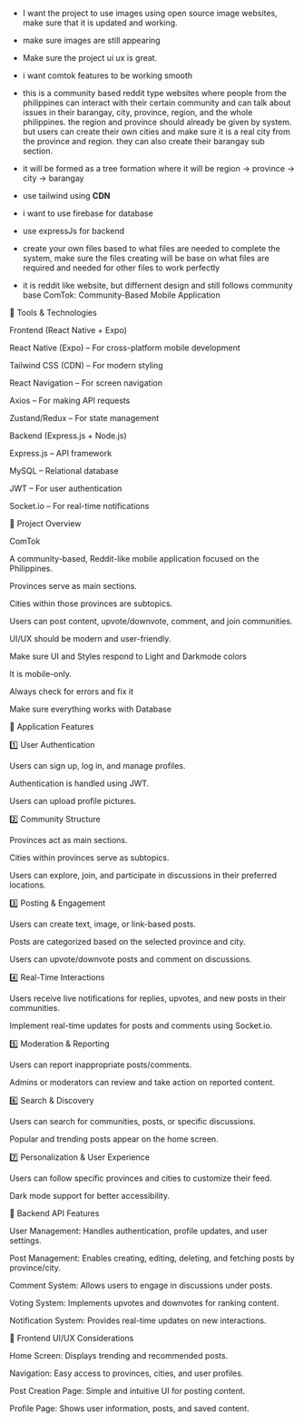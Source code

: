 - I want the project to use images using open source image websites, make sure that it is updated and working.
- make sure images are still appearing
- Make sure the project ui ux is great.
- i want comtok features to be working smooth
- this is a community based reddit type websites where people from the philippines can interact with their certain community and can talk about issues in their barangay, city, province, region, and the whole philippines. the region and province should already be given by system. but users can create their own cities and make sure it is a real city from the province and region. they can also create their barangay sub section.
- it will be formed as a tree formation where it will be region -> province -> city -> barangay
- use tailwind using **CDN**

- i want to use firebase for database
- use expressJs for backend

- create your own files based to what files are needed to complete the system, make sure the files creating will be base on what files are required and needed for other files to work perfectly
- it is reddit like website, but differnent design and still follows community base
  ComTok: Community-Based Mobile Application

🔹 Tools & Technologies

Frontend (React Native + Expo)

React Native (Expo) – For cross-platform mobile development

Tailwind CSS (CDN) – For modern styling

React Navigation – For screen navigation

Axios – For making API requests

Zustand/Redux – For state management

Backend (Express.js + Node.js)

Express.js – API framework

MySQL – Relational database

JWT – For user authentication

Socket.io – For real-time notifications

🔹 Project Overview

ComTok

A community-based, Reddit-like mobile application focused on the Philippines.

Provinces serve as main sections.

Cities within those provinces are subtopics.

Users can post content, upvote/downvote, comment, and join communities.

UI/UX should be modern and user-friendly.

Make sure UI and Styles respond to Light and Darkmode colors

It is mobile-only.

Always check for errors and fix it

Make sure everything works with Database

🔹 Application Features

1️⃣ User Authentication

Users can sign up, log in, and manage profiles.

Authentication is handled using JWT.

Users can upload profile pictures.

2️⃣ Community Structure

Provinces act as main sections.

Cities within provinces serve as subtopics.

Users can explore, join, and participate in discussions in their preferred locations.

3️⃣ Posting & Engagement

Users can create text, image, or link-based posts.

Posts are categorized based on the selected province and city.

Users can upvote/downvote posts and comment on discussions.

4️⃣ Real-Time Interactions

Users receive live notifications for replies, upvotes, and new posts in their communities.

Implement real-time updates for posts and comments using Socket.io.

5️⃣ Moderation & Reporting

Users can report inappropriate posts/comments.

Admins or moderators can review and take action on reported content.

6️⃣ Search & Discovery

Users can search for communities, posts, or specific discussions.

Popular and trending posts appear on the home screen.

7️⃣ Personalization & User Experience

Users can follow specific provinces and cities to customize their feed.

Dark mode support for better accessibility.

🔹 Backend API Features

User Management: Handles authentication, profile updates, and user settings.

Post Management: Enables creating, editing, deleting, and fetching posts by province/city.

Comment System: Allows users to engage in discussions under posts.

Voting System: Implements upvotes and downvotes for ranking content.

Notification System: Provides real-time updates on new interactions.

🔹 Frontend UI/UX Considerations

Home Screen: Displays trending and recommended posts.

Navigation: Easy access to provinces, cities, and user profiles.

Post Creation Page: Simple and intuitive UI for posting content.

Profile Page: Shows user information, posts, and saved content.
